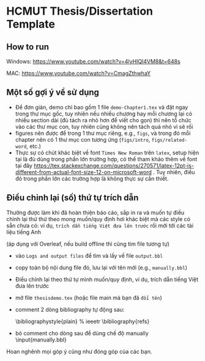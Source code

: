 # HCMUT Thesis/Dissertation Template

## How to run
Windows: https://www.youtube.com/watch?v=4lyHIQl4VM8&t=648s

MAC: https://www.youtube.com/watch?v=CmagZthwhaY

## Một số gợi ý về sử dụng

- Để đơn giản, demo chỉ bao gồm 1 file `demo-Chapter1.tex` và đặt ngay trong thư mục gốc, tuy nhiên nếu nhiều chương hay mỗi chương lại có nhiều section dài (đủ tách ra nhỏ hơn để viết cho gọn) thì nên tổ chức vào các thư mục con, tuy nhiên cũng không nên tách quá nhỏ vì sẽ rối
- figures nên được để trong 1 thư mục riêng, e.g., `figs`, và trong đó mỗi chapter nên có 1 thư mục con tương ứng (`figs/intro`, `figs/related-word`, etc.)
- Thực sự có chút khác biệt về font `Times New Roman` trên `latex`, setup hiện tại là đủ dùng trong phần lớn trường hợp, có thể tham khảo thêm về font tại đây https://tex.stackexchange.com/questions/270571/latex-12pt-is-different-from-actual-font-size-12-on-microsoft-word . Tuy nhiên, điều đó trong phần lớn các trường hợp là không thực sự cần thiết.

## Điều chỉnh lại (số) thứ tự trích dẫn

Thường được làm khi đã hoàn thiện báo cáo, sắp in ra và muốn tự điều chỉnh lại thứ thứ theo mong muốn/quy định hơi khác biệt mà các style có sẵn chưa có:
ví dụ, `trích dẫn tiếng Việt đưa lên trước` rồi mới tới các tài liệu tiếng Anh

(áp dụng với Overleaf, nếu build offline thì cũng tìm file tương tự)

- vào `Logs and output files` để tìm và lấy về file `output.bbl`
- copy toàn bộ nội dung file đó, lưu lại với tên mới (e.g., `manually.bbl`)
- Điều chỉnh lại theo thứ tự mình muốn/quy định, ví dụ, trích dẫn tiếng Việt đưa lên trước
- mở file `thesisdemo.tex` (hoặc file main mà bạn đã `đổi tên`)
- comment 2 dòng bibliography tự động sau:

  \bibliographystyle{plain} % ieeetr
  \bibliography{refs}

- bỏ comment cho dòng sau để dùng chế độ manually
        \input{manually.bbl}

Hoan nghênh mọi góp ý cũng như đóng góp của các bạn.
